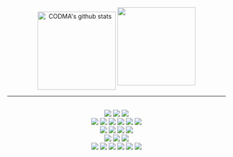  <div align="center">
 <span>
  <a href="https://github.com/codma1123"><img align="center" style="height:180px; margin-top:20px;" src="https://github-readme-stats.vercel.app/api?username=codma1123&show_icons=true&include_all_commits=true&theme=transparent&hide_border=true" alt="CODMA's github stats" /></a>  
 </span>
 <span>
  <a href="https://github.com/codma1123"><img align="center" style="height:180px" src="https://github-readme-stats.vercel.app/api/top-langs/?username=codma1123&layout=compact&theme=transparent&hide_border=true" /></a>   
 </span>
  
  
  
  
  
  ---
  <br/>
  
  <img src="https://img.shields.io/badge/HTML-E34F26?style=flat-square&logo=HTML5&logoColor=white"/>
  <img src="https://img.shields.io/badge/CSS-FFA500?style=flat-square&logo=CSS3&logoColor=white"/>
  <img src="https://img.shields.io/badge/SCSS-CC6699?style=flat-square&logo=CSS3&logoColor=white"/>  
  <br />
  <img src="https://img.shields.io/badge/JavaScript-F7DF1E?style=flat-square&logo=javascript&logoColor=white"/>
  <img src="https://img.shields.io/badge/TypeScript-3178C6?style=flat-square&logo=typeScript&logoColor=white"/>
  <img src="https://img.shields.io/badge/Vue.js-4FC08D?style=flat-square&logo=vue.js&logoColor=white"/>
  <img src="https://img.shields.io/badge/Nuxt.js-00DC82?style=flat-square&logo=nuxt.js&logoColor=white"/>
  <img src="https://img.shields.io/badge/Vuetify-1867C0?style=flat-square&logo=Vuetify&logoColor=white"/>
  <img src="https://img.shields.io/badge/React-61DAFB?style=flat-square&logo=react&logoColor=white"/>
  <br />
  <img src="https://img.shields.io/badge/Pinia-yellow?style=flat-square&logoColor=white"/>
  <img src="https://img.shields.io/badge/Vuex-4FC08D?style=flat-square&logo=vuex&logoColor=white"/>
  <img src="https://img.shields.io/badge/Axios-5A29E4?style=flat-square&logo=axios&logoColor=white"/>
  <img src="https://img.shields.io/badge/Chart.js-FF6384?style=flat-square&logo=chart.js&logoColor=white"/>
 
  <br />
  <img src="https://img.shields.io/badge/npm-CB3837?style=flat-square&logo=npm&logoColor=white"/>
  <img src="https://img.shields.io/badge/Vite-646CFF?style=flat-square&logo=vite&logoColor=white"/>
  <img src="https://img.shields.io/badge/Webpack-8DD6F9?style=flat-square&logo=webpack&logoColor=white"/>
  <br />
  <img src="https://img.shields.io/badge/Docker-2496ED?style=flat-square&logo=docker&logoColor=white"/>
  <img src="https://img.shields.io/badge/Redmine-B32024?style=flat-square&logo=redmine&logoColor=white"/>
  <img src="https://img.shields.io/badge/Slack-4A154B?style=flat-square&logo=slack&logoColor=white"/>
  <img src="https://img.shields.io/badge/Discord-5865F2?style=flat-square&logo=discord&logoColor=white"/>
  <img src="https://img.shields.io/badge/Github-181717?style=flat-square&logo=github&logoColor=white"/>
  <img src="https://img.shields.io/badge/GitLab-FC6D26?style=flat-square&logo=gitlab&logoColor=white"/>
  
 </div> 
  






